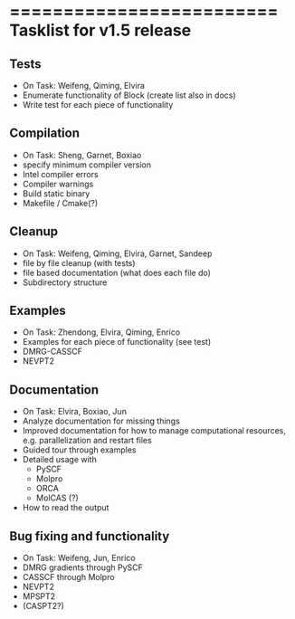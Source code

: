 =========================
Tasklist for v1.5 release
=========================

Tests
-----
- On Task: Weifeng, Qiming, Elvira
- Enumerate functionality of Block (create list also in docs)
- Write test for each piece of functionality

Compilation
-----------
- On Task: Sheng, Garnet, Boxiao
- specify minimum compiler version
- Intel compiler errors
- Compiler warnings 
- Build static binary
- Makefile / Cmake(?)

Cleanup
-------
- On Task: Weifeng, Qiming, Elvira, Garnet, Sandeep
- file by file cleanup (with tests)
- file based documentation (what does each file do)
- Subdirectory structure

Examples
--------
- On Task: Zhendong, Elvira, Qiming, Enrico
- Examples for each piece of functionality (see test)
- DMRG-CASSCF
- NEVPT2

Documentation
-------------
- On Task: Elvira, Boxiao, Jun
- Analyze documentation for missing things
- Improved documentation for how to manage computational resources, e.g. parallelization
  and restart files
- Guided tour through examples
- Detailed usage with
  - PySCF
  - Molpro
  - ORCA
  - MolCAS (?)
- How to read the output

Bug fixing and functionality
----------------------------
- On Task: Weifeng, Jun, Enrico
- DMRG gradients through PySCF
- CASSCF through Molpro
- NEVPT2
- MPSPT2
- (CASPT2?)